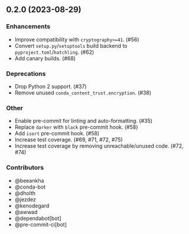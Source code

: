 [//]: # (current developments)

## 0.2.0 (2023-08-29)

### Enhancements

* Improve compatibility with `cryptography>=41`. (#56)
* Convert `setup.py`/`setuptools` build backend to `pyproject.toml`/`hatchling`. (#62)
* Add canary builds. (#68)

### Deprecations

* Drop Python 2 support. (#37)
* Remove unused `conda_content_trust.encryption`. (#38)

### Other

* Enable pre-commit for linting and auto-formatting. (#35)
* Replace `darker` with `black` pre-commit hook. (#58)
* Add `isort` pre-commit hook. (#58)
* Increase test coverage. (#69, #71, #72, #75)
* Increase test coverage by removing unreachable/unused code. (#72, #74)

### Contributors

* @beeankha
* @conda-bot
* @dholth
* @jezdez
* @kenodegard
* @awwad
* @dependabot[bot]
* @pre-commit-ci[bot]
